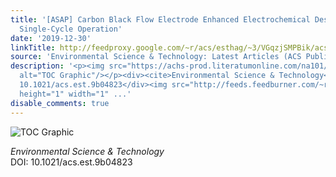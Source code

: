```yaml
---
title: '[ASAP] Carbon Black Flow Electrode Enhanced Electrochemical Desalination Using
  Single-Cycle Operation'
date: '2019-12-30'
linkTitle: http://feedproxy.google.com/~r/acs/esthag/~3/VGqzjSMPBik/acs.est.9b04823
source: 'Environmental Science & Technology: Latest Articles (ACS Publications)'
description: '<p><img src="https://achs-prod.literatumonline.com/na101/home/literatum/publisher/achs/journals/content/esthag/0/esthag.ahead-of-print/acs.est.9b04823/20191230/images/medium/es9b04823_0008.gif"
  alt="TOC Graphic"/></p><div><cite>Environmental Science & Technology</cite></div><div>DOI:
  10.1021/acs.est.9b04823</div><img src="http://feeds.feedburner.com/~r/acs/esthag/~4/VGqzjSMPBik"
  height="1" width="1" ...'
disable_comments: true
---
```

<p><img src="https://achs-prod.literatumonline.com/na101/home/literatum/publisher/achs/journals/content/esthag/0/esthag.ahead-of-print/acs.est.9b04823/20191230/images/medium/es9b04823_0008.gif" alt="TOC Graphic"/></p><div><cite>Environmental Science & Technology</cite></div><div>DOI: 10.1021/acs.est.9b04823</div><img src="http://feeds.feedburner.com/~r/acs/esthag/~4/VGqzjSMPBik" height="1" width="1" ...